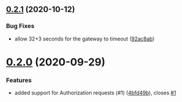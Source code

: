 ## [0.2.1](https://github.com/forest/card-connect-client/compare/v0.2.0...v0.2.1) (2020-10-12)


### Bug Fixes

* allow 32+3 seconds for the gateway to timeout ([92ac8ab](https://github.com/forest/card-connect-client/commit/92ac8ab1e2c9768f671f425d2af805b81ae6109d))

# [0.2.0](https://github.com/forest/card-connect-client/compare/v0.1.0...v0.2.0) (2020-09-29)


### Features

* added support for Authorization requests (#1) ([4bfd49b](https://github.com/forest/card-connect-client/commit/4bfd49b732b95176475213dde1b9188a51f3627d)), closes [#1](https://github.com/forest/card-connect-client/issues/1)
